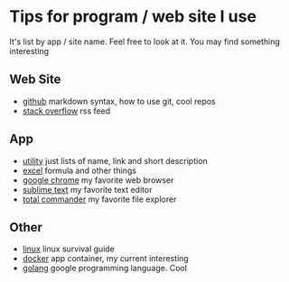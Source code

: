 # Tips for program / web site I use
It's list by app / site name. Feel free to look at it. You may find something interesting

## Web Site
* [github](github.md) markdown syntax, how to use git, cool repos
* [stack overflow](stackoverflow.md) rss feed

## App
* [utility](utility.md) just lists of name, link and short description
* [excel](excel.md) formula and other things
* [google chrome](chrome.md) my favorite web browser
* [sublime text](sublime.md) my favorite text editor
* [total commander](tcmd.md) my favorite file explorer

## Other
* [linux](linux.md) linux survival guide
* [docker](docker.md) app container, my current interesting
* [golang](golang.md) google programming language. Cool
